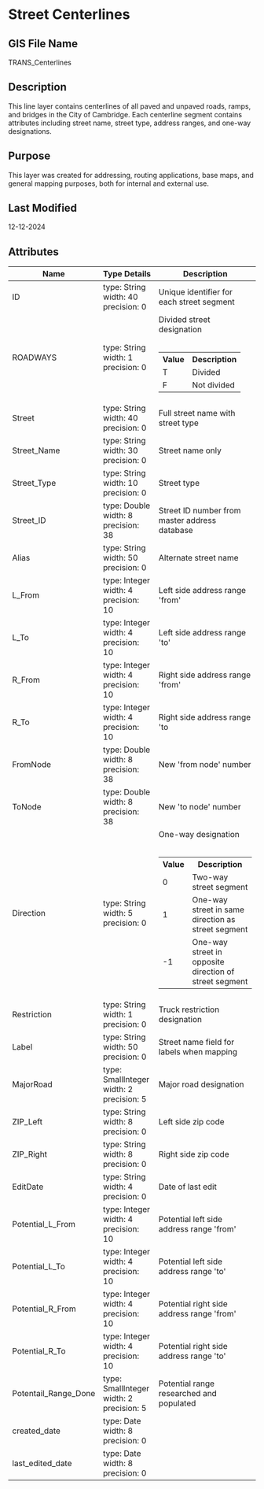 # Street Centerlines
## GIS File Name
TRANS_Centerlines
## Description
<DIV STYLE="text-align:Left;"><DIV><DIV><P><SPAN>This line layer contains centerlines of all paved and unpaved roads, ramps, and bridges in the City of Cambridge. Each centerline segment contains attributes including street name, street type, address ranges, and one-way designations.</SPAN></P></DIV></DIV></DIV>

## Purpose
This layer was created for addressing, routing applications, base maps, and general mapping purposes, both for internal and external use.
## Last Modified
12-12-2024
## Attributes
|Name|Type Details|Description|
|----|------------|-----------|
|ID|type: String<br/>width: 40<br/>precision: 0|Unique identifier for each street segment|
|ROADWAYS|type: String<br/>width: 1<br/>precision: 0|Divided street designation<br/><br /><table><tr><th style="font-weight:bold;">Value</th><th style="font-weight:bold;">Description</th></tr><tr><td>T</td><td>Divided</td></tr><tr><td>F</td><td>Not divided</td></tr></table>|
|Street|type: String<br/>width: 40<br/>precision: 0|Full street name with street type|
|Street_Name|type: String<br/>width: 30<br/>precision: 0|Street name only|
|Street_Type|type: String<br/>width: 10<br/>precision: 0|Street type|
|Street_ID|type: Double<br/>width: 8<br/>precision: 38|Street ID number from master address database|
|Alias|type: String<br/>width: 50<br/>precision: 0|Alternate street name|
|L_From|type: Integer<br/>width: 4<br/>precision: 10|Left side address range 'from'|
|L_To|type: Integer<br/>width: 4<br/>precision: 10|Left side address range 'to'|
|R_From|type: Integer<br/>width: 4<br/>precision: 10|Right side address range 'from'|
|R_To|type: Integer<br/>width: 4<br/>precision: 10|Right side address range 'to|
|FromNode|type: Double<br/>width: 8<br/>precision: 38|New 'from node' number|
|ToNode|type: Double<br/>width: 8<br/>precision: 38|New 'to node' number|
|Direction|type: String<br/>width: 5<br/>precision: 0|One-way designation<br/><br /><table><tr><th style="font-weight:bold;">Value</th><th style="font-weight:bold;">Description</th></tr><tr><td>0</td><td>Two-way street segment</td></tr><tr><td>1</td><td>One-way street in same direction as street segment</td></tr><tr><td>-1</td><td>One-way street in opposite direction of street segment</td></tr></table>|
|Restriction|type: String<br/>width: 1<br/>precision: 0|Truck restriction designation|
|Label|type: String<br/>width: 50<br/>precision: 0|Street name field for labels when mapping|
|MajorRoad|type: SmallInteger<br/>width: 2<br/>precision: 5|Major road designation|
|ZIP_Left|type: String<br/>width: 8<br/>precision: 0|Left side zip code|
|ZIP_Right|type: String<br/>width: 8<br/>precision: 0|Right side zip code|
|EditDate|type: String<br/>width: 4<br/>precision: 0|Date of last edit|
|Potential_L_From|type: Integer<br/>width: 4<br/>precision: 10|Potential left side address range 'from'|
|Potential_L_To|type: Integer<br/>width: 4<br/>precision: 10|Potential left side address range 'to'|
|Potential_R_From|type: Integer<br/>width: 4<br/>precision: 10|Potential right side address range 'from'|
|Potential_R_To|type: Integer<br/>width: 4<br/>precision: 10|Potential right side address range 'to'|
|Potentail_Range_Done|type: SmallInteger<br/>width: 2<br/>precision: 5|Potential range researched and populated|
|created_date|type: Date<br/>width: 8<br/>precision: 0||
|last_edited_date|type: Date<br/>width: 8<br/>precision: 0||
